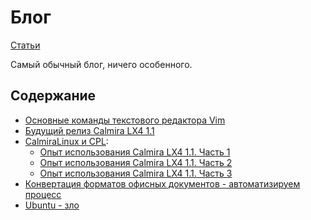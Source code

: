 # Блог

[Статьи](../stats.md)

Самый обычный блог, ничего особенного.

## Содержание

* [Основные команды текстового редактора Vim](vim.md)
* [Будущий релиз Calmira LX4 1.1](calmira_lx4_1.1.md)
* [CalmiraLinux и CPL](cpl/README.md):
    - [Опыт использования Calmira LX4 1.1. Часть 1](cpl/calmira-1.1.md)
    - [Опыт использования Calmira LX4 1.1. Часть 2](cpl/calmira-1.1-2.md)
    - [Опыт использования Calmira LX4 1.1. Часть 3](cpl/calmira-1.1-3.md)
* [Конвертация форматов офисных документов - автоматизируем процесс](convert.md)
* [Ubuntu - зло](ubuntu/README.md)
